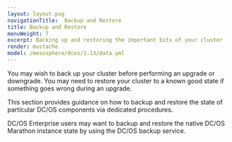 ```yaml
---
layout: layout.pug
navigationTitle:  Backup and Restore
title: Backup and Restore
menuWeight: 7
excerpt: Backing up and restoring the important bits of your cluster
render: mustache
model: /mesosphere/dcos/1.13/data.yml
--- 
```


You may wish to back up your cluster before performing an upgrade or downgrade. You may need to restore your cluster to a known good state if something goes wrong during an upgrade.

This section provides guidance on how to backup and restore the state of particular DC/OS components via dedicated procedures.

DC/OS Enterprise users may want to backup and restore the native DC/OS Marathon instance state by using the DC/OS backup service.

